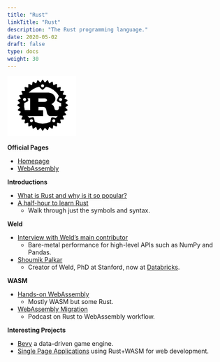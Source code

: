 ```yaml
---
title: "Rust"
linkTitle: "Rust"
description: "The Rust programming language."
date: 2020-05-02
draft: false
type: docs
weight: 30
---
```


![Rust Logo](rust.png)

**Official Pages**
* [Homepage](https://www.rust-lang.org/)
* [WebAssembly](https://www.rust-lang.org/what/wasm)

**Introductions**
* [What is Rust and why is it so popular?](https://stackoverflow.blog/2020/01/20/what-is-rust-and-why-is-it-so-popular/)
* [A half-hour to learn Rust](https://fasterthanli.me/articles/a-half-hour-to-learn-rust)
    * Walk through just the symbols and syntax.

**Weld**
* [Interview with Weld’s main contributor](https://notamonadtutorial.com/weld-accelerating-numpy-scikit-and-pandas-as-much-as-100x-with-rust-and-llvm-12ec1c630a1)
  * Bare-metal performance for high-level APIs such as NumPy and Pandas.
* [Shoumik Palkar](https://shoumik.xyz/)
  * Creator of Weld, PhD at Stanford, now at [Databricks](https://databricks.com/).

**WASM**
* [Hands-on WebAssembly](https://evilmartians.com/chronicles/hands-on-webassembly-try-the-basics)
    * Mostly WASM but some Rust.
* [WebAssembly Migration](https://softwareengineeringdaily.com/2020/09/01/webassembly-migration-with-nicolo-davis/)
    * Podcast on Rust to WebAssembly workflow.

**Interesting Projects**
* [Bevy](https://bevyengine.org/news/introducing-bevy/) a data-driven game engine.
* [Single Page Applications](http://www.sheshbabu.com/posts/rust-wasm-yew-single-page-application/) using Rust+WASM for web development.
